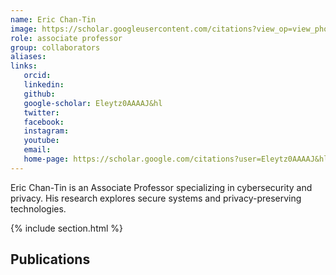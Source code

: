 ```yaml
---
name: Eric Chan-Tin
image: https://scholar.googleusercontent.com/citations?view_op=view_photo&user=Eleytz0AAAAJ&citpid=1
role: associate professor
group: collaborators
aliases:
links:
   orcid: 
   linkedin: 
   github: 
   google-scholar: Eleytz0AAAAJ&hl
   twitter: 
   facebook: 
   instagram: 
   youtube: 
   email: 
   home-page: https://scholar.google.com/citations?user=Eleytz0AAAAJ&hl=en
---
```


Eric Chan-Tin is an Associate Professor specializing in cybersecurity and privacy. His research explores secure systems and privacy-preserving technologies.

{% include section.html %}
## Publications